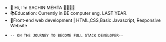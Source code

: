 - 👋 Hi, I’m SACHIN MEHTA 👨‍🎓👩‍💻
- 📚Education: Currently in BE computer eng. LAST YEAR.
- 🌱Front-end web development | HTML,CSS,Basic Javascript, Responsive Website 
-     -- ON THE JOURNEY TO BECOME FULL STACK DEVELOPER--
<!---
sachinmehta07/sachinmehta07 is a ✨ special ✨ repository because its `README.md` (this file) appears on your GitHub profile.
You can click the Preview link to take a look at your changes.
--->
